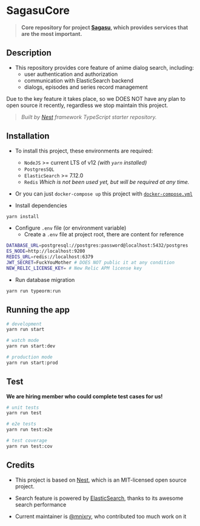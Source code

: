 # SagasuCore

<!--TODO: Add ogo of project Sagasu-->

> **Core repository for project [Sagasu](https://github.com/TheSagasu), which provides services that are the most important.**

## Description

- This repository provides core feature of anime dialog search, including:
  - user authentication and authorization
  - communication with ElasticSearch backend
  - dialogs, episodes and series record management

Due to the key feature it takes place, so we DOES NOT have any plan to open source it recently, regardless we stop maintain this project.

> *Built by [Nest](https://github.com/nestjs/nest) framework TypeScript starter repository.*

## Installation

- To install this project, these environments are required:
  - `NodeJS` >= current LTS of v12 *(with `yarn` installed)*
  - `PostgresSQL`
  - `ElasticSearch` >= 7.12.0
  - `Redis` *Which is not been used yet, but will be required at any time.*

- Or you can just `docker-compose up` this project with [`docker-compose.yml`](./docker-compose.yml)

- Install dependencies

```bash
yarn install
```

- Configure `.env` file (or environment variable)
  - Create a `.env` file at project root, there are content for reference

```bash
DATABASE_URL=postgresql://postgres:password@localhost:5432/postgres 
ES_NODE=http://localhost:9200
REDIS_URL=redis://localhost:6379
JWT_SECRET=FuckYouMother # DOES NOT public it at any condition
NEW_RELIC_LICENSE_KEY= # New Relic APM license key
```

- Run database migration

```bash
yarn run typeorm:run
```

## Running the app

```bash
# development
yarn run start

# watch mode
yarn run start:dev

# production mode
yarn run start:prod
```

## Test

**We are hiring member who could complete test cases for us!**

```bash
# unit tests
yarn run test

# e2e tests
yarn run test:e2e

# test coverage
yarn run test:cov
```

## Credits

- This project is based on [Nest](https://nestjs.com/), which is an MIT-licensed open source project.

- Search feature is powered by [ElasticSearch](https://elastic.co), thanks to its awesome search performance

- Current maintainer is [@mnixry](https://github.com/mnixry), who contributed too much work on it
